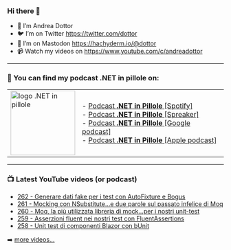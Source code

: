 ### Hi there 👋

- 🖖 I’m Andrea Dottor
- 🐦 I’m on Twitter https://twitter.com/dottor
- 🦄 I’m on Mastodon <a rel="me" href="https://hachyderm.io/@dottor">https://hachyderm.io/@dottor</a>
- 📹 Watch my videos on https://www.youtube.com/c/andreadottor

---

### 📢 You can find my podcast **.NET in pillole** on:
  
<table>
  <tr>
    <td>
      <img src="https://www.dottor.net/images/podcast_logo.png" alt="logo .NET in pillole" width="150" height="150" />
    </td>
    <td>  
- <a href="https://open.spotify.com/show/7jyoG6BBmzvScNOqSpVvQQ">Podcast <strong>.NET in Pillole</strong> [Spotify]</a><br />
- <a href="https://www.spreaker.com/show/net-in-pillole">Podcast <strong>.NET in Pillole</strong> [Spreaker]</a><br />
- <a href="https://www.google.com/podcasts?feed=aHR0cHM6Ly93d3cuc3ByZWFrZXIuY29tL3Nob3cvMzY4NTM0NC9lcGlzb2Rlcy9mZWVk">Podcast <strong>.NET in Pillole</strong> [Google podcast]</a><br />
- <a href="https://podcasts.apple.com/it/podcast/net-in-pillole/id1478648398">Podcast <strong>.NET in Pillole</strong> [Apple podcast]</a><br />
    </td>
  </tr>
</table>

---

### 📺 Latest YouTube videos (or podcast)

<!-- YOUTUBE:START -->
- [262 - Generare dati fake per i test con AutoFixture e Bogus](https://www.youtube.com/watch?v=DBGGYvbB6Xc)
- [261 - Mocking con NSubstitute...e due parole sul passato infelice di Moq](https://www.youtube.com/watch?v=nZz2UbGVShU)
- [260 - Moq, la più utilizzata libreria di mock...per i nostri unit-test](https://www.youtube.com/watch?v=At_hrMFCStY)
- [259 - Asserzioni fluent nei nostri test con FluentAssertions](https://www.youtube.com/watch?v=7jsXM9vjiVs)
- [258 - Unit test di componenti Blazor con bUnit](https://www.youtube.com/watch?v=vxN0ipnuepg)
<!-- YOUTUBE:END -->

➡️ [more videos...](https://www.youtube.com/AndreaDottor)


